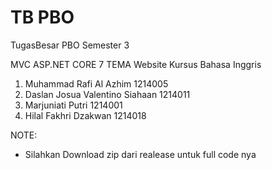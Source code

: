 # TB PBO
TugasBesar PBO Semester 3

MVC ASP.NET CORE 7
TEMA Website Kursus Bahasa Inggris

1. Muhammad Rafi Al Azhim 1214005
2. Daslan Josua Valentino Siahaan 1214011
3. Marjuniati Putri 1214001
4. Hilal Fakhri Dzakwan 1214018

NOTE: 
- Silahkan Download zip dari realease untuk full code nya
